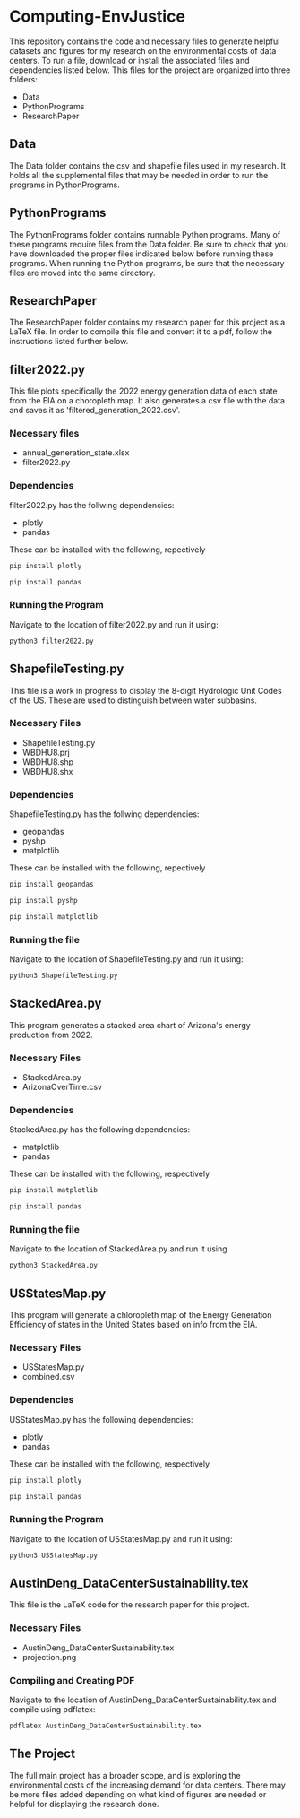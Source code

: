 
# Computing-EnvJustice

This repository contains the code and necessary files to generate helpful datasets and figures for my research on the environmental costs of data centers. To run a file, download or install the associated files and dependencies listed below. This files for the project are organized into three folders:
 - Data
 - PythonPrograms
 - ResearchPaper
<!-- -->

## Data

The Data folder contains the csv and shapefile files used in my research. It holds all the supplemental files that may be needed in order to run the programs in PythonPrograms. 

## PythonPrograms
The PythonPrograms folder contains runnable Python programs. Many of these programs require files from the Data folder. Be sure to check that you have downloaded the proper files indicated below before running these programs. When running the Python programs, be sure that the necessary files are moved into the same directory.

## ResearchPaper

The ResearchPaper folder contains my research paper for this project as a LaTeX file. In order to compile this file and convert it to a pdf, follow the instructions listed further below. 



## filter2022.py
This file plots specifically the 2022 energy generation data of each state from the EIA on a choropleth map. It also generates a csv file with the data and saves it as 'filtered_generation_2022.csv'.

### Necessary files
 - annual_generation_state.xlsx
 - filter2022.py

### Dependencies

filter2022.py has the follwing dependencies:
 - plotly
 - pandas
 <!-- -->
These can be installed with the following, repectively

```bash
pip install plotly
```

```bash
pip install pandas
```

### Running the Program

Navigate to the location of filter2022.py and run it using:

```bash
python3 filter2022.py
```

## ShapefileTesting.py 
This file is a work in progress to display the 8-digit Hydrologic Unit Codes of the US. These are used to distinguish between water subbasins.

### Necessary Files
 - ShapefileTesting.py
 - WBDHU8.prj
 - WBDHU8.shp
 - WBDHU8.shx

### Dependencies
ShapefileTesting.py has the follwing dependencies:
 - geopandas
 - pyshp
 - matplotlib
 <!-- -->
These can be installed with the following, repectively

```bash
pip install geopandas
```

```bash
pip install pyshp
```

```bash
pip install matplotlib
```

### Running the file

Navigate to the location of ShapefileTesting.py and run it using:

```bash
python3 ShapefileTesting.py
```


## StackedArea.py
This program generates a stacked area chart of Arizona's energy production from 2022.

### Necessary Files
 - StackedArea.py
 - ArizonaOverTime.csv

### Dependencies

StackedArea.py has the following dependencies:
 - matplotlib
 - pandas
 <!-- -->
 These can be installed with the following, respectively

```bash
pip install matplotlib
```

```bash
pip install pandas
```

### Running the file

Navigate to the location of StackedArea.py and run it using

```bash
python3 StackedArea.py
```


## USStatesMap.py

This program will generate a chloropleth map of the Energy Generation Efficiency of states in the United States based on info from the EIA. 

### Necessary Files

 - USStatesMap.py
 - combined.csv 

### Dependencies

USStatesMap.py has the following dependencies:
 - plotly
 - pandas
<!-- -->
These can be installed with the following, respectively

```bash
pip install plotly
```

```bash
pip install pandas
```

### Running the Program

Navigate to the location of USStatesMap.py and run it using:

```bash
python3 USStatesMap.py
```

## AustinDeng_DataCenterSustainability.tex

This file is the LaTeX code for the research paper for this project.

### Necessary Files

 - AustinDeng_DataCenterSustainability.tex
 - projection.png

### Compiling and Creating PDF

Navigate to the location of AustinDeng_DataCenterSustainability.tex and compile using pdflatex:

```bash
pdflatex AustinDeng_DataCenterSustainability.tex
```


## The Project

The full main project has a broader scope, and is exploring the environmental costs of the increasing demand for data centers. There may be more files added depending on what kind of figures are needed or helpful for displaying the research done.

